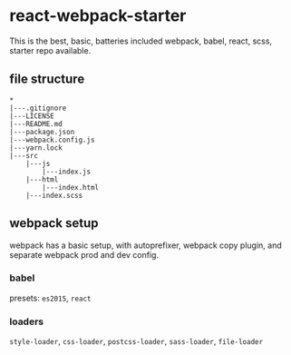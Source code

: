 # react-webpack-starter
This is the best, basic, batteries included webpack, babel, react, scss,
starter repo available.

## file structure
```
*
|---.gitignore
|---LICENSE
|---README.md
|---package.json
|---webpack.config.js
|---yarn.lock
|---src
    |---js
        |---index.js
    |---html
        |---index.html
    |---index.scss
```

## webpack setup
webpack has a basic setup, with autoprefixer, webpack copy plugin,
and separate webpack prod and dev config.

### babel
presets: `es2015`, `react`

### loaders
`style-loader`, `css-loader`, `postcss-loader`, `sass-loader`,
`file-loader`
